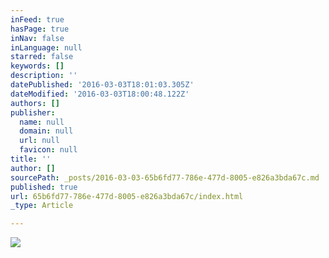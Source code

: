 ```yaml
---
inFeed: true
hasPage: true
inNav: false
inLanguage: null
starred: false
keywords: []
description: ''
datePublished: '2016-03-03T18:01:03.305Z'
dateModified: '2016-03-03T18:00:48.122Z'
authors: []
publisher:
  name: null
  domain: null
  url: null
  favicon: null
title: ''
author: []
sourcePath: _posts/2016-03-03-65b6fd77-786e-477d-8005-e826a3bda67c.md
published: true
url: 65b6fd77-786e-477d-8005-e826a3bda67c/index.html
_type: Article

---
```

![](https://the-grid-user-content.s3-us-west-2.amazonaws.com/5dc37b88-e457-4bfd-a902-f35db7a023a6.png)